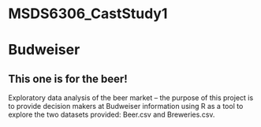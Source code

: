 # MSDS6306_CastStudy1
# Budweiser
## This one is for the beer!

Exploratory data analysis of the beer market – the purpose of this project is to provide decision makers at Budweiser information using R as a tool to explore the two datasets provided: Beer.csv and Breweries.csv.
